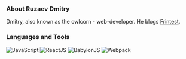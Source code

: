 ### About Ruzaev Dmitry
Dmitry, also known as the owlcorn - web-developer. He blogs [Frintest](http://frintest.com/).

### Languages and Tools
![JavaScript](https://img.shields.io/badge/-JavaScript-090909?style=flat&logo=javascript)
![ReactJS](https://img.shields.io/badge/-ReactJS-090909?style=flat&logo=react)
![BabylonJS](https://img.shields.io/badge/-BabylonJS-090909?style=flat&logo=data:image/png;base64,iVBORw0KGgoAAAANSUhEUgAAABYAAAAcCAMAAABS8b9vAAABsFBMVEUAAAD%2F%2F%2F9%2Ff3%2B%2FQED%2Ff3%2BvQEDfcFD%2F%2F%2F%2B3SEjfaFD%2F%2F%2F%2B2SUnBS1Hea1LfaEy8Rk67S0%2Fha1DfaVC8TFK7SlDvtKS7R0y9SUzfaVHgaUy8RUvgaUy8SU3%2F%2F%2F%2B8R0u9SE3haU3YYEvYYU27R0y7RUv%2F%2B%2Fm7R0zgaUu8SE67R0vgaUzgak28R0zfaUy7R0zgaEy6Rkr%2F%2F%2F%2B8Rky7R0vgaU27R0y7Rku8SE28SU68S1C9SEu9S1C%2BSUu%2BVFi%2BV1u%2FSUvASkvAS0vAXF7DTUvEeHjFc3THgYHIjIrKjorKnZrMjYzNV0vNdnrNj5DOWEvOlJPOrajPr6rQWUvQnJvRl5PRwLrTXEvThonTyMHV0srWX0vWtrPWuLTXxLrXxbvZwr%2FanYrcoaTdiXLdo6XeZkve087fZ0vfnpHf2dTgaEvgaUzgbFDgiHLgoZDgz8bg19Dg3dfg3tjhb1Piclfke2Hkpp3lgGfnh3Hn5eHn5uHoj3vpk37qm4jt7OjvsaHywbX0zcT21c326On32tP37%2B%2F429T43tj47e358vL5%2Bfj65uH6%2Bvn99fT%2B%2Bfj%2B%2B%2Fv%2F%2F%2F%2BU36MmAAAANnRSTlMAAQIEBBAQECAgICMpPkBFR0xQVFZfYWVoa3N1foiMjo%2Bfo6Wtr76%2Bxc7T1NjZ293f4uTn6f442EGEAAABE0lEQVR42o3Og2LFMBSA4TPbtm2d2biz1dlb5s62lVdecM1%2B9d82CbjikRAHtsIKCCkJt4p%2BOYS7yfIHE%2B9UEc9fKaVJPiB5xlbyeHxPhbIoUYPzeTy6%2B5H17YoUBQGkE%2B76i0rPhEuD5sENcvZIjR5OyFpfHSC2bv5RM7%2BnDYgs48jhJ3t87596Ypfvy1nUZ0W5eFmuR6xe%2FbhVVbOs6FAYUjXm9pnJFpvczdZJNkbHrfLC0jYhO3sHFpmbX9ndZ9GUdYqkClsD%2BoxNw6Y814Y8ZyDXMSHzYidymQARxcjUdE0r6npvLTJ5IcBFl4uResYakamIcQfJNwUNqpK9wCQgV9bsQLAUWYpYGAq2EuPdwIV%2F54WQxK5QahUAAAAASUVORK5CYII%3D)
![Webpack](https://img.shields.io/badge/-Webpack-090909?style=flat&logo=webpack)